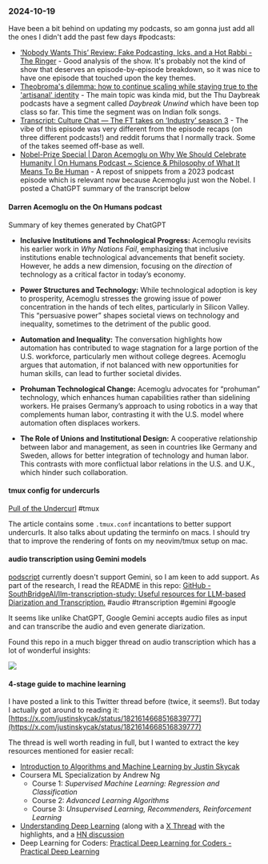 ### 2024-10-19
Have been a bit behind on updating my podcasts, so am gonna just add all the ones I didn't add the past few days #podcasts:
- [‘Nobody Wants This’ Review: Fake Podcasting, Icks, and a Hot Rabbi - The Ringer](https://www.theringer.com/2024/10/15/24271298/nobody-wants-this-review-fake-podcasting-icks-hot-rabbi) - Good analysis of the show. It's probably not the kind of show that deserves an episode-by-episode breakdown, so it was nice to have one episode that touched upon the key themes.
- [Theobroma's dilemma: how to continue scaling while staying true to the 'artisanal' identity](https://www.listennotes.com/podcasts/daybreak/theobromas-dilemma-how-to-n6kfsZbpyBz/) - The main topic was kinda mid, but the Thu Daybreak podcasts have a segment called _Daybreak Unwind_ which have been top class so far. This time the segment was on Indian folk songs.
- [Transcript: Culture Chat — The FT takes on ‘Industry’ season 3](https://www.ft.com/content/d84b00d9-4707-4184-ac8e-85d3de67d536) - The vibe of this episode was very different from the episode recaps (on three different podcasts!) and reddit forums that I normally track. Some of the takes seemed off-base as well.
- [Nobel-Prize Special | Daron Acemoglu on Why We Should Celebrate Humanity | On Humans Podcast \~ Science & Philosophy of What It Means To Be Human](https://on-humans.podcastpage.io/episode/nobel-prize-special-daron-acemoglu-on-why-we-should-celebrate-humanity) - A repost of snippets from a 2023 podcast episode which is relevant now because Acemoglu just won the Nobel. I posted a ChatGPT summary of the transcript below

#### Darren Acemoglu on the On Humans podcast
Summary of key themes generated by ChatGPT

- **Inclusive Institutions and Technological Progress:** Acemoglu revisits his earlier work in _Why Nations Fail_, emphasizing that inclusive institutions enable technological advancements that benefit society. However, he adds a new dimension, focusing on the _direction_ of technology as a critical factor in today’s economy.
    
- **Power Structures and Technology:** While technological adoption is key to prosperity, Acemoglu stresses the growing issue of power concentration in the hands of tech elites, particularly in Silicon Valley. This “persuasive power” shapes societal views on technology and inequality, sometimes to the detriment of the public good.
    
- **Automation and Inequality:** The conversation highlights how automation has contributed to wage stagnation for a large portion of the U.S. workforce, particularly men without college degrees. Acemoglu argues that automation, if not balanced with new opportunities for human skills, can lead to further societal divides.
    
- **Prohuman Technological Change:** Acemoglu advocates for “prohuman” technology, which enhances human capabilities rather than sidelining workers. He praises Germany’s approach to using robotics in a way that complements human labor, contrasting it with the U.S. model where automation often displaces workers.
    
- **The Role of Unions and Institutional Design:** A cooperative relationship between labor and management, as seen in countries like Germany and Sweden, allows for better integration of technology and human labor. This contrasts with more conflictual labor relations in the U.S. and U.K., which hinder such collaboration.

#### tmux config for undercurls
[Pull of the Undercurl](https://ryantravitz.com/blog/2023-02-18-pull-of-the-undercurl/?s=09) #tmux 

The article contains some `.tmux.conf` incantations to better support undercurls. It also talks about updating the terminfo on macs. I should try that to improve the rendering of fonts on my neovim/tmux setup on mac.

#### audio transcription using Gemini models
[podscript](https://github.com/deepakjois/podscript) currently doesn't support Gemini, so I am keen to add support. As part of the research, I read the README in this repo: [GitHub - SouthBridgeAI/llm-transcription-study: Useful resources for LLM-based Diarization and Transcription.](https://github.com/SouthBridgeAI/llm-transcription-study) #audio #transcription #gemini #google

It seems like unlike ChatGPT, Google Gemini accepts audio files as input and can transcribe the audio and even generate diarization. 

Found this repo in a much bigger thread on audio transcription which has a lot of wonderful insights:

![](https://x.com/hrishioa/status/1846222504018563210)

#### 4-stage guide to machine learning
I have posted a link to this Twitter thread before (twice, it seems!). But today I actually got around to reading it: [https://x.com/justinskycak/status/1821614668516839777](https://x.com/justinskycak/status/1821614668516839777)

The thread is well worth reading in full, but I wanted to extract the key resources mentioned for easier recall:
- [Introduction to Algorithms and Machine Learning by Justin Skycak](https://www.justinmath.com/books/#introduction-to-algorithms-and-machine-learning)
- Coursera ML Specialization by Andrew Ng
	- Course 1: _Supervised Machine Learning: Regression and Classification_
	- Course 2: _Advanced Learning Algorithms_
	- Course 3: _Unsupervised Learning, Recommenders, Reinforcement Learning_
- [Understanding Deep Learning](https://udlbook.github.io/udlbook/) (along with a [X Thread](https://x.com/SimonPrinceAI/status/1686475960973963265) with the highlights, and a [HN discussion](https://news.ycombinator.com/item?id=38424939)
- Deep Learning for Coders: [Practical Deep Learning for Coders - Practical Deep Learning](https://course.fast.ai/)